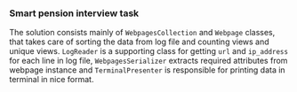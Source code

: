 ### Smart pension interview task

The solution consists mainly of `WebpagesCollection` and `Webpage` classes, that takes care of sorting the data from log file and counting views and unique views.
`LogReader` is a supporting class for getting `url` and `ip_address` for each line in log file, `WebpagesSerializer`  extracts required attributes from webpage instance and `TerminalPresenter` is responsible for printing data in terminal in nice format.
